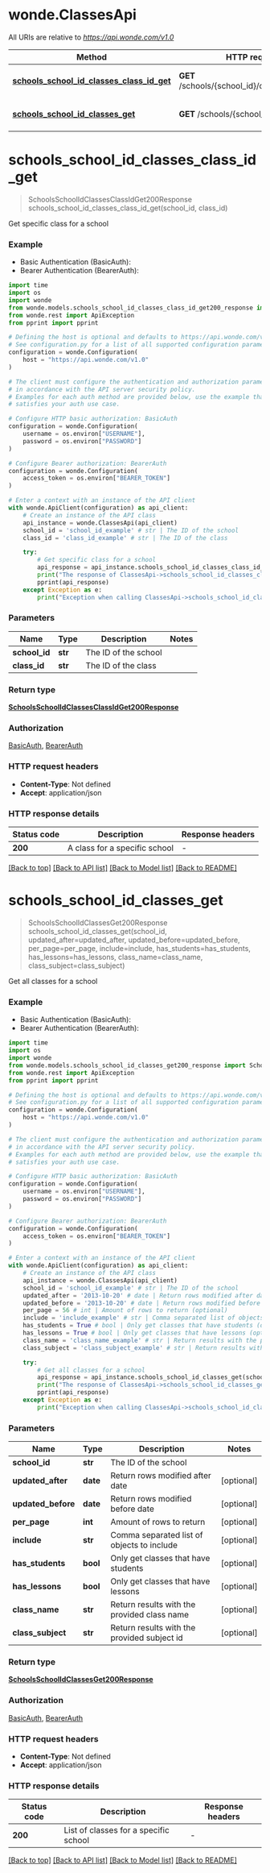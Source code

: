 # wonde.ClassesApi

All URIs are relative to *https://api.wonde.com/v1.0*

Method | HTTP request | Description
------------- | ------------- | -------------
[**schools_school_id_classes_class_id_get**](ClassesApi.md#schools_school_id_classes_class_id_get) | **GET** /schools/{school_id}/classes/{class_id} | Get specific class for a school
[**schools_school_id_classes_get**](ClassesApi.md#schools_school_id_classes_get) | **GET** /schools/{school_id}/classes | Get all classes for a school


# **schools_school_id_classes_class_id_get**
> SchoolsSchoolIdClassesClassIdGet200Response schools_school_id_classes_class_id_get(school_id, class_id)

Get specific class for a school

### Example

* Basic Authentication (BasicAuth):
* Bearer Authentication (BearerAuth):
```python
import time
import os
import wonde
from wonde.models.schools_school_id_classes_class_id_get200_response import SchoolsSchoolIdClassesClassIdGet200Response
from wonde.rest import ApiException
from pprint import pprint

# Defining the host is optional and defaults to https://api.wonde.com/v1.0
# See configuration.py for a list of all supported configuration parameters.
configuration = wonde.Configuration(
    host = "https://api.wonde.com/v1.0"
)

# The client must configure the authentication and authorization parameters
# in accordance with the API server security policy.
# Examples for each auth method are provided below, use the example that
# satisfies your auth use case.

# Configure HTTP basic authorization: BasicAuth
configuration = wonde.Configuration(
    username = os.environ["USERNAME"],
    password = os.environ["PASSWORD"]
)

# Configure Bearer authorization: BearerAuth
configuration = wonde.Configuration(
    access_token = os.environ["BEARER_TOKEN"]
)

# Enter a context with an instance of the API client
with wonde.ApiClient(configuration) as api_client:
    # Create an instance of the API class
    api_instance = wonde.ClassesApi(api_client)
    school_id = 'school_id_example' # str | The ID of the school
    class_id = 'class_id_example' # str | The ID of the class

    try:
        # Get specific class for a school
        api_response = api_instance.schools_school_id_classes_class_id_get(school_id, class_id)
        print("The response of ClassesApi->schools_school_id_classes_class_id_get:\n")
        pprint(api_response)
    except Exception as e:
        print("Exception when calling ClassesApi->schools_school_id_classes_class_id_get: %s\n" % e)
```


### Parameters

Name | Type | Description  | Notes
------------- | ------------- | ------------- | -------------
 **school_id** | **str**| The ID of the school | 
 **class_id** | **str**| The ID of the class | 

### Return type

[**SchoolsSchoolIdClassesClassIdGet200Response**](SchoolsSchoolIdClassesClassIdGet200Response.md)

### Authorization

[BasicAuth](../README.md#BasicAuth), [BearerAuth](../README.md#BearerAuth)

### HTTP request headers

 - **Content-Type**: Not defined
 - **Accept**: application/json

### HTTP response details
| Status code | Description | Response headers |
|-------------|-------------|------------------|
**200** | A class for a specific school |  -  |

[[Back to top]](#) [[Back to API list]](../README.md#documentation-for-api-endpoints) [[Back to Model list]](../README.md#documentation-for-models) [[Back to README]](../README.md)

# **schools_school_id_classes_get**
> SchoolsSchoolIdClassesGet200Response schools_school_id_classes_get(school_id, updated_after=updated_after, updated_before=updated_before, per_page=per_page, include=include, has_students=has_students, has_lessons=has_lessons, class_name=class_name, class_subject=class_subject)

Get all classes for a school

### Example

* Basic Authentication (BasicAuth):
* Bearer Authentication (BearerAuth):
```python
import time
import os
import wonde
from wonde.models.schools_school_id_classes_get200_response import SchoolsSchoolIdClassesGet200Response
from wonde.rest import ApiException
from pprint import pprint

# Defining the host is optional and defaults to https://api.wonde.com/v1.0
# See configuration.py for a list of all supported configuration parameters.
configuration = wonde.Configuration(
    host = "https://api.wonde.com/v1.0"
)

# The client must configure the authentication and authorization parameters
# in accordance with the API server security policy.
# Examples for each auth method are provided below, use the example that
# satisfies your auth use case.

# Configure HTTP basic authorization: BasicAuth
configuration = wonde.Configuration(
    username = os.environ["USERNAME"],
    password = os.environ["PASSWORD"]
)

# Configure Bearer authorization: BearerAuth
configuration = wonde.Configuration(
    access_token = os.environ["BEARER_TOKEN"]
)

# Enter a context with an instance of the API client
with wonde.ApiClient(configuration) as api_client:
    # Create an instance of the API class
    api_instance = wonde.ClassesApi(api_client)
    school_id = 'school_id_example' # str | The ID of the school
    updated_after = '2013-10-20' # date | Return rows modified after date (optional)
    updated_before = '2013-10-20' # date | Return rows modified before date (optional)
    per_page = 56 # int | Amount of rows to return (optional)
    include = 'include_example' # str | Comma separated list of objects to include (optional)
    has_students = True # bool | Only get classes that have students (optional)
    has_lessons = True # bool | Only get classes that have lessons (optional)
    class_name = 'class_name_example' # str | Return results with the provided class name (optional)
    class_subject = 'class_subject_example' # str | Return results with the provided subject id (optional)

    try:
        # Get all classes for a school
        api_response = api_instance.schools_school_id_classes_get(school_id, updated_after=updated_after, updated_before=updated_before, per_page=per_page, include=include, has_students=has_students, has_lessons=has_lessons, class_name=class_name, class_subject=class_subject)
        print("The response of ClassesApi->schools_school_id_classes_get:\n")
        pprint(api_response)
    except Exception as e:
        print("Exception when calling ClassesApi->schools_school_id_classes_get: %s\n" % e)
```


### Parameters

Name | Type | Description  | Notes
------------- | ------------- | ------------- | -------------
 **school_id** | **str**| The ID of the school | 
 **updated_after** | **date**| Return rows modified after date | [optional] 
 **updated_before** | **date**| Return rows modified before date | [optional] 
 **per_page** | **int**| Amount of rows to return | [optional] 
 **include** | **str**| Comma separated list of objects to include | [optional] 
 **has_students** | **bool**| Only get classes that have students | [optional] 
 **has_lessons** | **bool**| Only get classes that have lessons | [optional] 
 **class_name** | **str**| Return results with the provided class name | [optional] 
 **class_subject** | **str**| Return results with the provided subject id | [optional] 

### Return type

[**SchoolsSchoolIdClassesGet200Response**](SchoolsSchoolIdClassesGet200Response.md)

### Authorization

[BasicAuth](../README.md#BasicAuth), [BearerAuth](../README.md#BearerAuth)

### HTTP request headers

 - **Content-Type**: Not defined
 - **Accept**: application/json

### HTTP response details
| Status code | Description | Response headers |
|-------------|-------------|------------------|
**200** | List of classes for a specific school |  -  |

[[Back to top]](#) [[Back to API list]](../README.md#documentation-for-api-endpoints) [[Back to Model list]](../README.md#documentation-for-models) [[Back to README]](../README.md)


